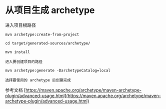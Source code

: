 # 从项目生成 archetype

进入项目根路径

```shell script
mvn archetype:create-from-project

cd target/generated-sources/archetype/

mvn install

进入要创建项目的路径

mvn archetype:generate -DarchetypeCatalog=local

选择要使用的 archetype 后创建完成

```

参考文档 [https://maven.apache.org/archetype/maven-archetype-plugin/advanced-usage.html](https://maven.apache.org/archetype/maven-archetype-plugin/advanced-usage.html)